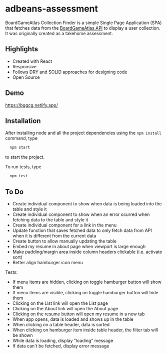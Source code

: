 # adbeans-assessment

BoardGameAtlas Collection Finder is a simple Single Page Application (SPA) that fetches data from the [BoardGameAtlas API](https://www.boardgameatlas.com/api/docs) to display a user collection. It was originally created as a takehome assessment.

## Highlights

- Created with React
- Responsive
- Follows DRY and SOLID approaches for designing code
- Open Source

## Demo

https://bggcg.netlify.app/

## Installation

After installing node and all the project dependencies using the `npm install` command, type

```bash
  npm start
```

to start the project.

To run tests, type

```bash
  npm test
```

## To Do

- Create individual component to show when data is being loaded into the table and style it
- Create individual component to show when an error ocurred when fetching data to the table and style it
- Create individual component for a link in the menu
- Update function that saves fetched data to only fetch data from API when it is different from the current data
- Create button to allow manually updating the table
- Embed my resume in about page when viewport is large enough
- Make padding/margin area inside column headers clickable (i.e. activate sort)
- Better align hamburger icon menu

Tests:

- If menu items are hidden, clicking on toggle hamburger button will show them
- If menu items are visible, clicking on toggle hamburger button will hide them
- Clicking on the List link will open the List page
- Clicking on the About link will open the About page
- Clicking on the resume button will open my resume in a new tab
- When app opens, data is loaded and shows up in the table
- When clicking on a table header, data is sorted
- When clicking on hamburger item inside table header, the filter tab will be shown
- While data is loading, display "loading" message
- If data can't be fetched, display error message
